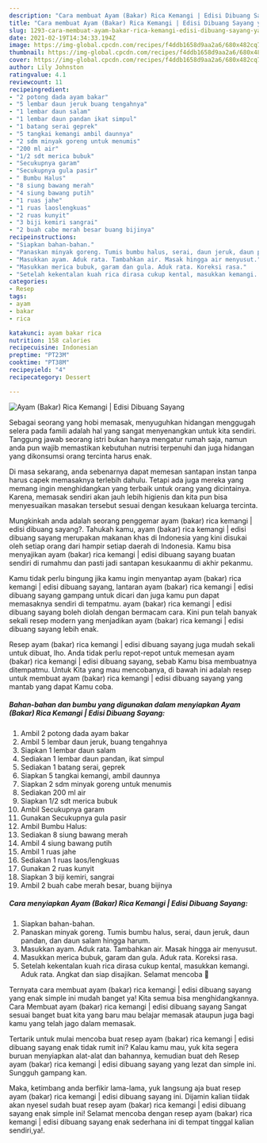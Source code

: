 ```yaml
---
description: "Cara membuat Ayam (Bakar) Rica Kemangi | Edisi Dibuang Sayang yang nikmat Untuk Jualan"
title: "Cara membuat Ayam (Bakar) Rica Kemangi | Edisi Dibuang Sayang yang nikmat Untuk Jualan"
slug: 1293-cara-membuat-ayam-bakar-rica-kemangi-edisi-dibuang-sayang-yang-nikmat-untuk-jualan
date: 2021-02-19T14:34:33.194Z
image: https://img-global.cpcdn.com/recipes/f4ddb1658d9aa2a6/680x482cq70/ayam-bakar-rica-kemangi-edisi-dibuang-sayang-foto-resep-utama.jpg
thumbnail: https://img-global.cpcdn.com/recipes/f4ddb1658d9aa2a6/680x482cq70/ayam-bakar-rica-kemangi-edisi-dibuang-sayang-foto-resep-utama.jpg
cover: https://img-global.cpcdn.com/recipes/f4ddb1658d9aa2a6/680x482cq70/ayam-bakar-rica-kemangi-edisi-dibuang-sayang-foto-resep-utama.jpg
author: Lily Johnston
ratingvalue: 4.1
reviewcount: 11
recipeingredient:
- "2 potong dada ayam bakar"
- "5 lembar daun jeruk buang tengahnya"
- "1 lembar daun salam"
- "1 lembar daun pandan ikat simpul"
- "1 batang serai geprek"
- "5 tangkai kemangi ambil daunnya"
- "2 sdm minyak goreng untuk menumis"
- "200 ml air"
- "1/2 sdt merica bubuk"
- "Secukupnya garam"
- "Secukupnya gula pasir"
- " Bumbu Halus"
- "8 siung bawang merah"
- "4 siung bawang putih"
- "1 ruas jahe"
- "1 ruas laoslengkuas"
- "2 ruas kunyit"
- "3 biji kemiri sangrai"
- "2 buah cabe merah besar buang bijinya"
recipeinstructions:
- "Siapkan bahan-bahan."
- "Panaskan minyak goreng. Tumis bumbu halus, serai, daun jeruk, daun pandan, dan daun salam hingga harum."
- "Masukkan ayam. Aduk rata. Tambahkan air. Masak hingga air menyusut."
- "Masukkan merica bubuk, garam dan gula. Aduk rata. Koreksi rasa."
- "Setelah kekentalan kuah rica dirasa cukup kental, masukkan kemangi. Aduk rata. Angkat dan siap disajikan. Selamat mencoba 💐"
categories:
- Resep
tags:
- ayam
- bakar
- rica

katakunci: ayam bakar rica 
nutrition: 158 calories
recipecuisine: Indonesian
preptime: "PT23M"
cooktime: "PT38M"
recipeyield: "4"
recipecategory: Dessert

---
```



![Ayam (Bakar) Rica Kemangi | Edisi Dibuang Sayang](https://img-global.cpcdn.com/recipes/f4ddb1658d9aa2a6/680x482cq70/ayam-bakar-rica-kemangi-edisi-dibuang-sayang-foto-resep-utama.jpg)

Sebagai seorang yang hobi memasak, menyuguhkan hidangan menggugah selera pada famili adalah hal yang sangat menyenangkan untuk kita sendiri. Tanggung jawab seorang istri bukan hanya mengatur rumah saja, namun anda pun wajib memastikan kebutuhan nutrisi terpenuhi dan juga hidangan yang dikonsumsi orang tercinta harus enak.

Di masa  sekarang, anda sebenarnya dapat memesan santapan instan tanpa harus capek memasaknya terlebih dahulu. Tetapi ada juga mereka yang memang ingin menghidangkan yang terbaik untuk orang yang dicintainya. Karena, memasak sendiri akan jauh lebih higienis dan kita pun bisa menyesuaikan masakan tersebut sesuai dengan kesukaan keluarga tercinta. 



Mungkinkah anda adalah seorang penggemar ayam (bakar) rica kemangi | edisi dibuang sayang?. Tahukah kamu, ayam (bakar) rica kemangi | edisi dibuang sayang merupakan makanan khas di Indonesia yang kini disukai oleh setiap orang dari hampir setiap daerah di Indonesia. Kamu bisa menyajikan ayam (bakar) rica kemangi | edisi dibuang sayang buatan sendiri di rumahmu dan pasti jadi santapan kesukaanmu di akhir pekanmu.

Kamu tidak perlu bingung jika kamu ingin menyantap ayam (bakar) rica kemangi | edisi dibuang sayang, lantaran ayam (bakar) rica kemangi | edisi dibuang sayang gampang untuk dicari dan juga kamu pun dapat memasaknya sendiri di tempatmu. ayam (bakar) rica kemangi | edisi dibuang sayang boleh diolah dengan bermacam cara. Kini pun telah banyak sekali resep modern yang menjadikan ayam (bakar) rica kemangi | edisi dibuang sayang lebih enak.

Resep ayam (bakar) rica kemangi | edisi dibuang sayang juga mudah sekali untuk dibuat, lho. Anda tidak perlu repot-repot untuk memesan ayam (bakar) rica kemangi | edisi dibuang sayang, sebab Kamu bisa membuatnya ditempatmu. Untuk Kita yang mau mencobanya, di bawah ini adalah resep untuk membuat ayam (bakar) rica kemangi | edisi dibuang sayang yang mantab yang dapat Kamu coba.

<!--inarticleads1-->

##### Bahan-bahan dan bumbu yang digunakan dalam menyiapkan Ayam (Bakar) Rica Kemangi | Edisi Dibuang Sayang:

1. Ambil 2 potong dada ayam bakar
1. Ambil 5 lembar daun jeruk, buang tengahnya
1. Siapkan 1 lembar daun salam
1. Sediakan 1 lembar daun pandan, ikat simpul
1. Sediakan 1 batang serai, geprek
1. Siapkan 5 tangkai kemangi, ambil daunnya
1. Siapkan 2 sdm minyak goreng untuk menumis
1. Sediakan 200 ml air
1. Siapkan 1/2 sdt merica bubuk
1. Ambil Secukupnya garam
1. Gunakan Secukupnya gula pasir
1. Ambil  Bumbu Halus:
1. Sediakan 8 siung bawang merah
1. Ambil 4 siung bawang putih
1. Ambil 1 ruas jahe
1. Sediakan 1 ruas laos/lengkuas
1. Gunakan 2 ruas kunyit
1. Siapkan 3 biji kemiri, sangrai
1. Ambil 2 buah cabe merah besar, buang bijinya




<!--inarticleads2-->

##### Cara menyiapkan Ayam (Bakar) Rica Kemangi | Edisi Dibuang Sayang:

1. Siapkan bahan-bahan.
1. Panaskan minyak goreng. Tumis bumbu halus, serai, daun jeruk, daun pandan, dan daun salam hingga harum.
1. Masukkan ayam. Aduk rata. Tambahkan air. Masak hingga air menyusut.
1. Masukkan merica bubuk, garam dan gula. Aduk rata. Koreksi rasa.
1. Setelah kekentalan kuah rica dirasa cukup kental, masukkan kemangi. Aduk rata. Angkat dan siap disajikan. Selamat mencoba 💐




Ternyata cara membuat ayam (bakar) rica kemangi | edisi dibuang sayang yang enak simple ini mudah banget ya! Kita semua bisa menghidangkannya. Cara Membuat ayam (bakar) rica kemangi | edisi dibuang sayang Sangat sesuai banget buat kita yang baru mau belajar memasak ataupun juga bagi kamu yang telah jago dalam memasak.

Tertarik untuk mulai mencoba buat resep ayam (bakar) rica kemangi | edisi dibuang sayang enak tidak rumit ini? Kalau kamu mau, yuk kita segera buruan menyiapkan alat-alat dan bahannya, kemudian buat deh Resep ayam (bakar) rica kemangi | edisi dibuang sayang yang lezat dan simple ini. Sungguh gampang kan. 

Maka, ketimbang anda berfikir lama-lama, yuk langsung aja buat resep ayam (bakar) rica kemangi | edisi dibuang sayang ini. Dijamin kalian tiidak akan nyesel sudah buat resep ayam (bakar) rica kemangi | edisi dibuang sayang enak simple ini! Selamat mencoba dengan resep ayam (bakar) rica kemangi | edisi dibuang sayang enak sederhana ini di tempat tinggal kalian sendiri,ya!.

